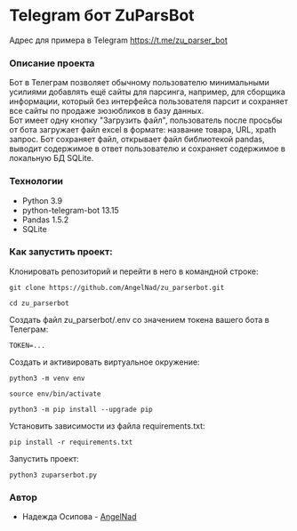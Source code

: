 # Telegram бот ZuParsBot
Адрес для примера в Telegram https://t.me/zu_parser_bot

### Описание проекта
Бот в Телеграм позволяет обычному пользователю минимальными
усилиями добавлять ещё сайты для парсинга, например,
для сборщика информации, который без интерфейса пользователя парсит и сохраняет
все сайты по продаже зюзюбликов в базу данных. <br>
Бот имеет одну кнопку "Загрузить файл", пользователь после
просьбы от бота загружает файл excel в формате:
название товара, URL, xpath запрос. Бот сохраняет файл, открывает файл
библиотекой pandas, выводит содержимое в ответ пользователю
и сохраняет содержимое в локальную БД SQLite.

### Технологии
- Python 3.9
- python-telegram-bot 13.15
- Pandas 1.5.2
- SQLite

### Как запустить проект:

Клонировать репозиторий и перейти в него в командной строке:

```
git clone https://github.com/AngelNad/zu_parserbot.git
```

```
cd zu_parserbot
```
Cоздать файл zu_parserbot/.env со значением токена вашего бота в Телеграм:

```
TOKEN=...
```

Cоздать и активировать виртуальное окружение:

```
python3 -m venv env
```

```
source env/bin/activate
```

```
python3 -m pip install --upgrade pip
```

Установить зависимости из файла requirements.txt:

```
pip install -r requirements.txt
```

Запустить проект:

```
python3 zuparserbot.py
```

### Автор
+ Надежда Осипова - [AngelNad](https://github.com/AngelNad)